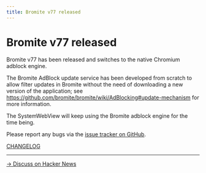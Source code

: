 ```yaml
---
title: Bromite v77 released
---
```

# Bromite v77 released

Bromite v77 has been released and switches to the native Chromium adblock engine.

The Bromite AdBlock update service has been developed from scratch to allow filter updates in Bromite without the need of downloading a new version of the application; see https://github.com/bromite/bromite/wiki/AdBlocking#update-mechanism for more information.

The SystemWebView will keep using the Bromite adblock engine for the time being.

Please report any bugs via the [issue tracker on GitHub](https://github.com/bromite/bromite/issues).

[CHANGELOG](https://github.com/bromite/bromite/blob/master/CHANGELOG.md)

---
[&rarr; Discuss on Hacker News](https://news.ycombinator.com/item?id=20981710)
